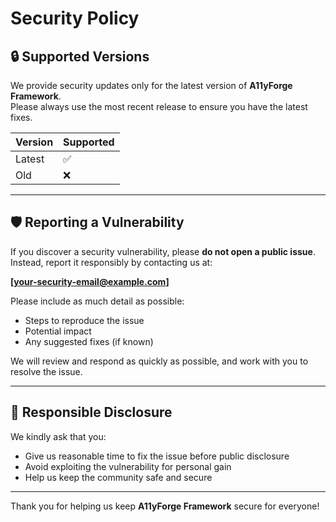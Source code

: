 # Security Policy

## 🔒 Supported Versions

We provide security updates only for the latest version of **A11yForge Framework**.  
Please always use the most recent release to ensure you have the latest fixes.  

| Version | Supported |
| ------- | ----------|
| Latest  | ✅        |
| Old     | ❌        |

---

## 🛡️ Reporting a Vulnerability

If you discover a security vulnerability, please **do not open a public issue**.  
Instead, report it responsibly by contacting us at:  

**[your-security-email@example.com]**  

Please include as much detail as possible:  
- Steps to reproduce the issue  
- Potential impact  
- Any suggested fixes (if known)  

We will review and respond as quickly as possible, and work with you to resolve the issue.  

---

## 🙏 Responsible Disclosure

We kindly ask that you:  
- Give us reasonable time to fix the issue before public disclosure  
- Avoid exploiting the vulnerability for personal gain  
- Help us keep the community safe and secure  

---

Thank you for helping us keep **A11yForge Framework** secure for everyone!  
